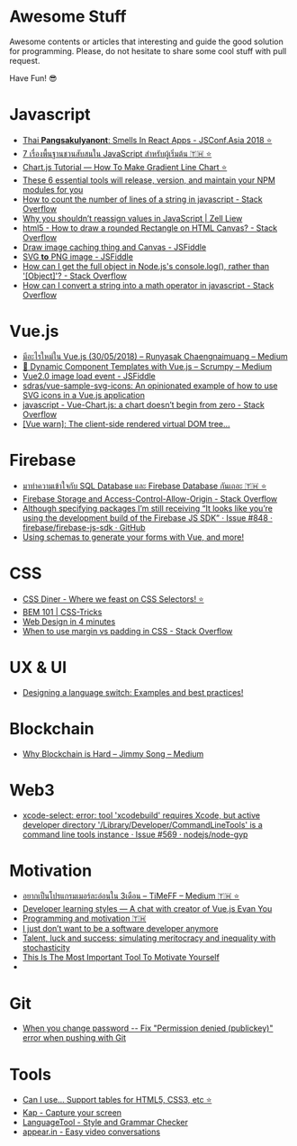 # Awesome Stuff

Awesome contents or articles that interesting and guide the good solution for programming. Please, do not hesitate to share some cool stuff with pull request.

Have Fun! 😎

# Javascript
- [Thai **Pangsakulyanont**: Smells In React Apps - JSConf.Asia 2018 ⭐️](https://www.youtube.com/watch?v=xBa0_b-5XDw)
- [7 เรื่องพื้นฐานชวนสับสนใน JavaScript สำหรับผู้เริ่มต้น 🇹🇭 ⭐️](https://www.babelcoder.com/blog/posts/7-common-misunderstandings-in-javascript)
- [️️Chart.js Tutorial — How To Make Gradient Line Chart ⭐️](https://blog.vanila.io/chart-js-tutorial-how-to-make-gradient-line-chart-af145e5c92f9)
- [These 6 essential tools will release, version, and maintain your NPM modules for you ](https://hackernoon.com/these-6-essential-tools-will-maintain-your-npm-modules-for-you-4cbbee88e0cb)
- [How to count the number of lines of a string in javascript - Stack Overflow](https://stackoverflow.com/questions/8488729/how-to-count-the-number-of-lines-of-a-string-in-javascript?utm_medium=organic&utm_source=google_rich_qa&utm_campaign=google_rich_qa)
- [Why you shouldn’t reassign values in JavaScript | Zell Liew](https://zellwk.com/blog/dont-reassign/?ck_subscriber_id=1197053)
- [html5 - How to draw a rounded Rectangle on HTML Canvas? - Stack Overflow](https://stackoverflow.com/questions/1255512/how-to-draw-a-rounded-rectangle-on-html-canvas)
- [Draw image caching thing and Canvas - JSFiddle](https://jsfiddle.net/jaredwilli/ex5n5/)
- [SVG **to** PNG image - JSFiddle](http://jsfiddle.net/epistemex/xfh7nctk/23/)
- [How can I get the full object in Node.js's console.log(), rather than '[Object]'? - Stack Overflow](https://stackoverflow.com/questions/10729276/how-can-i-get-the-full-object-in-node-jss-console-log-rather-than-object#answer-10729284)
- [How can I convert a string into a math operator in javascript - Stack Overflow](https://stackoverflow.com/questions/13077923/how-can-i-convert-a-string-into-a-math-operator-in-javascript#answer-26551015)


# Vue.js
- [มีอะไรใหม่ใน Vue.js (30/05/2018) – Runyasak Chaengnaimuang – Medium](https://medium.com/@RunyasakChaengnaimuang/%E0%B8%A1%E0%B8%B5%E0%B8%AD%E0%B8%B0%E0%B9%84%E0%B8%A3%E0%B9%83%E0%B8%AB%E0%B8%A1%E0%B9%88%E0%B9%83%E0%B8%99-vue-js-30-05-2018-e04e02d85d2e)
- [🔮 Dynamic Component Templates with Vue.js – Scrumpy – Medium](https://medium.com/scrumpy/dynamic-component-templates-with-vue-js-d9236ab183bb)
- [Vue2.0 image load event - JSFiddle](http://jsfiddle.net/nobu222/xr0g3Lco/)
- [sdras/vue-sample-svg-icons: An opinionated example of how to use SVG icons in a Vue.js application](https://github.com/sdras/vue-sample-svg-icons/blob/master/LICENSE)
- [javascript - Vue-Chart.js: a chart doesn’t begin from zero - Stack Overflow](https://stackoverflow.com/questions/50230331/vue-chart-js-a-chart-doesnt-begin-from-zero?rq=1)
- [[Vue warn]: The client-side rendered virtual DOM tree...](https://github.com/nuxt/nuxt.js/issues/1700)

# Firebase
- [มาทำความเข้าใจกับ SQL Database และ Firebase Database กันเถอะ 🇹🇭 ⭐](https://medium.com/@jirawatee/%E0%B8%A1%E0%B8%B2%E0%B8%97%E0%B8%B3%E0%B8%84%E0%B8%A7%E0%B8%B2%E0%B8%A1%E0%B9%80%E0%B8%82%E0%B9%89%E0%B8%B2%E0%B9%83%E0%B8%88%E0%B8%81%E0%B8%B1%E0%B8%9A-sql-database-%E0%B9%81%E0%B8%A5%E0%B8%B0-firebase-database-%E0%B8%81%E0%B8%B1%E0%B8%99%E0%B9%80%E0%B8%96%E0%B8%AD%E0%B8%B0-4aed4a19e339)
- [Firebase Storage and Access-Control-Allow-Origin - Stack Overflow](https://stackoverflow.com/questions/37760695/firebase-storage-and-access-control-allow-origin?utm_medium=organic&utm_source=google_rich_qa&utm_campaign=google_rich_qa)
- [Although specifying packages I’m still receiving “It looks like you’re using the development build of the Firebase JS SDK” · Issue #848 · firebase/firebase-js-sdk · GitHub](https://github.com/firebase/firebase-js-sdk/issues/848)
- [Using schemas to generate your forms with Vue, and more!](https://blog.sourcerer.io/using-schemas-to-generate-your-forms-with-vue-and-more-e1cc28f2e8da)

# CSS
- [CSS Diner - Where we feast on CSS Selectors! ⭐️](https://flukeout.github.io/)
- [BEM 101 | CSS-Tricks](https://css-tricks.com/bem-101/)
- [Web Design in 4 minutes](https://jgthms.com/web-design-in-4-minutes/)
- [When to use margin vs padding in CSS - Stack Overflow](https://stackoverflow.com/questions/2189452/when-to-use-margin-vs-padding-in-css)

# UX & UI
- [Designing a language switch: Examples and best practices!](https://usersnap.com/blog/design-language-switch/)

# Blockchain
- [Why Blockchain is Hard – Jimmy Song – Medium](https://medium.com/@jimmysong/why-blockchain-is-hard-60416ea4c5c)

# Web3
- [xcode-select: error: tool 'xcodebuild' requires Xcode, but active developer directory '/Library/Developer/CommandLineTools' is a command line tools instance · Issue #569 · nodejs/node-gyp](https://github.com/nodejs/node-gyp/issues/569)

# Motivation
- [อยากเป็นโปรแกรมเมอร์ละอ่อนใน 3เดือน – TiMeFF – Medium 🇹🇭 ⭐](https://medium.com/@timeff/%E0%B8%AD%E0%B8%A2%E0%B8%B2%E0%B8%81%E0%B9%80%E0%B8%9B%E0%B9%87%E0%B8%99%E0%B9%82%E0%B8%9B%E0%B8%A3%E0%B9%81%E0%B8%81%E0%B8%A3%E0%B8%A1%E0%B9%80%E0%B8%A1%E0%B8%AD%E0%B8%A3%E0%B9%8C%E0%B8%A5%E0%B8%B0%E0%B8%AD%E0%B9%88%E0%B8%AD%E0%B8%99%E0%B9%83%E0%B8%99-3%E0%B9%80%E0%B8%94%E0%B8%B7%E0%B8%AD%E0%B8%99-7201b312e115)
- [Developer learning styles — A chat with creator of Vue.js Evan You](https://blog.hackages.io/developer-learning-styles-a-chat-with-creator-of-vue-js-evan-you-a11f2dc5deac)
- [Programming and motivation 🇹🇭](https://www.facebook.com/notes/thai-pangsakulyanont/programming-and-motivation/10154985937599088/)
- [I just don’t want to be a software developer anymore](https://medium.com/@melissamcewen/i-just-dont-want-to-be-a-software-developer-anymore-a371422069a1)
- [Talent, luck and success: simulating meritocracy and inequality with stochasticity](https://medium.com/@hongsupshin/talent-luck-and-success-simulating-meritocracy-and-inequality-with-stochasticity-501e0c1b4969
)
- [This Is The Most Important Tool To Motivate Yourself](https://medium.com/personal-growth/this-is-the-most-important-tool-to-motivate-yourself-6b14b2e00215)
- 
# Git
- [When you change password -- Fix "Permission denied (publickey)" error when pushing with Git](https://gist.github.com/adamjohnson/5682757)

# Tools
- [Can I use... Support tables for HTML5, CSS3, etc ️️⭐️](https://caniuse.com/)
- [Kap - Capture your screen](https://getkap.co/)
- [LanguageTool - Style and Grammar Checker](https://www.languagetool.org/)
- [appear.in - Easy video conversations](https://appear.in/)